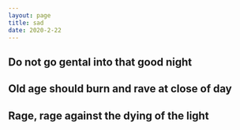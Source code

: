 ```yaml
---
layout: page
title: sad
date: 2020-2-22
---
```


## Do not go gental into that good night
## Old age should burn and rave at close of day
## Rage, rage against the dying of the light
